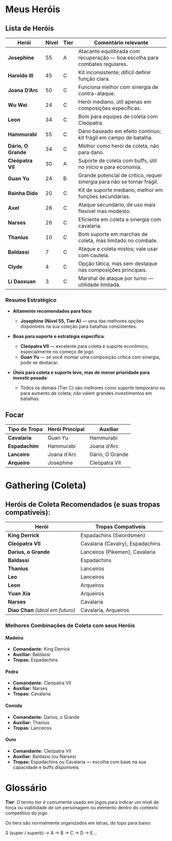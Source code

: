 # Meus Heróis



## Lista de Heróis

| Herói               | Nível | Tier | Comentário relevante|
| ------------------- | ----- | ---- | ----------------------------------------------------------------------------------------------------------------- |
| **Josephine**       | 55    | A    | Atacante equilibrada com recuperação — boa escolha para combates regulares.             |
| **Haroldo III**     | 45    | C    | Kit inconsistente; difícil definir função clara.                                        |
| **Joana D’Arc**     | 50    | C    | Funciona melhor com sinergia de contra-ataque.                           |
| **Wu Wei**          | 24    | C    | Herói mediano, útil apenas em composições específicas.                                  |
| **Leon**            | 34    | C    | Bom para equipes de coleta com Cleópatra.|
| **Hammurabi**       | 55    | C    | Dano baseado em efeito contínuo; kit frágil em campo de batalha. |
| **Dário, O Grande** | 34    | C    | Melhor como herói de coleta, não para dano. |
| **Cleópatra VII**   | 30    | A    | Suporte de coleta com buffs, útil no início e para economia.|
| **Guan Yu**         | 24    | B    | Grande potencial de crítico, requer sinergia para não se tornar frágil.|
| **Rainha Dido**     | 20    | C    | Kit de suporte mediano, melhor em funções secundárias.|
| **Axel**            | 28    | C    | Ataque secundário, de uso mais flexível mas modesto.|
| **Narses**          | 26    | C    | Eficiente em coleta e sinergia com cavalaria.|
| **Thanius**         | 10    | C    | Bom suporte em marchas de coleta, mas limitado no combate.|
| **Baldassi**        | 7     | C    | Ataque e coleta mistos; vale usar com cautela.|
| **Clyde**           | 4     | C    | Opção tática, mas sem destaque nas composições principais.|
| **Li Daoxuan**      | 3     | C    | Marshal de ataque por turno — utilidade limitada.|

### Resumo Estratégico

* **Altamente recomendados para foco**:

  * **Josephine (Nível 55, Tier A)** — uma das melhores opções disponíveis na sua coleção para batalhas consistentes.

* **Boas para suporte e estratégia específica**:

  * **Cleópatra VII** — excelente para coleta e suporte econômico, especialmente no começo de jogo.
  * **Guan Yu** — se você montar uma composição crítica com sinergia, pode se destacar.

* **Úteis para coleta e suporte leve, mas de menor prioridade para investir pesado**:

  * Todos os demais (Tier C) são melhores como suporte temporário ou para aumento de coleta; não valem grandes investimentos em batalhas.

## Focar

| Tipo de Tropa  | Herói Principal | Auxiliar        |
| -------------- | --------------- | --------------- |
| **Cavalaria**  | Guan Yu         | Hammurabi       |
| **Espadachim** | Hammurabi       | Joana d'Arc     |
| **Lanceiro**   | Joana d'Arc     | Dário, O Grande |
| **Arqueiro**   | Josephine       | Cleópatra VII   |


# Gathering (Coleta)

## Heróis de Coleta Recomendados (e suas tropas compatíveis):

| Herói                             | Tropas Compatíveis               |
| --------------------------------- | -------------------------------- |
| **King Derrick**                  | Espadachins (Swordsmen)          |
| **Cleópatra VII**                 | Cavalaria (Cavalry), Espadachins |
| **Darius, o Grande**              | Lanceiros (Pikemen), Cavalaria   |
| **Baldassi**                      | Espadachins                      |
| **Thanius**                       | Lanceiros                        |
| **Leo**                           | Lanceiros                        |
| **Leon**                          | Arqueiros                        |
| **Yuan Xia**                      | Arqueiros                        |
| **Narses**                        | Cavalaria                        |
| **Diao Chan** *(ideal em futuro)* | Cavalaria, Arqueiros             |

### Melhores Combinações de Coleta com seus Heróis

#### Madeira

* **Comandante:** King Derrick
* **Auxiliar:** Baldassi
* **Tropas:** Espadachins

#### Pedra

* **Comandante:** Cleópatra VII
* **Auxiliar:** Narses
* **Tropas:** Cavalaria

#### Comida

* **Comandante:** Darius, o Grande
* **Auxiliar:** Thanius
* **Tropas:** Lanceiros

#### Ouro

* **Comandante:** Cleópatra VII
* **Auxiliar:** Baldassi (ou Narses)
* **Tropas:** Espadachins ou Cavalaria — escolha com base na sua capacidade e buffs disponíveis


# Glossário

**Tier**: O termo *tier* é comumente usado em jogos para indicar um nível de força ou viabilidade de um personagem ou elemento dentro do contexto competitivo do jogo. 

Os tiers são normalmente organizados em letras, do topo para baixo:

S (super / superb) → A → B → C → D → E...


